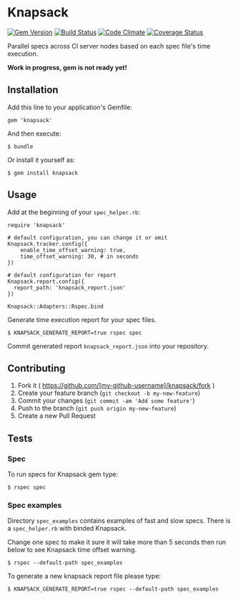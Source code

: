 # Knapsack

[![Gem Version](https://badge.fury.io/rb/knapsack.png)][gem_version]
[![Build Status](https://travis-ci.org/ArturT/knapsack.svg?branch=master)][travis]
[![Code Climate](https://codeclimate.com/github/ArturT/knapsack.png)][codeclimate]
[![Coverage Status](https://codeclimate.com/github/ArturT/knapsack/coverage.png)][coverage]

[gem_version]: https://rubygems.org/gems/knapsack
[travis]: http://travis-ci.org/ArturT/knapsack
[codeclimate]: https://codeclimate.com/github/ArturT/knapsack
[coverage]: https://codeclimate.com/github/ArturT/knapsack

Parallel specs across CI server nodes based on each spec file's time execution.

**Work in progress, gem is not ready yet!**

## Installation

Add this line to your application's Gemfile:

    gem 'knapsack'

And then execute:

    $ bundle

Or install it yourself as:

    $ gem install knapsack

## Usage

Add at the beginning of your `spec_helper.rb`:

    require 'knapsack'

    # default configuration, you can change it or omit
    Knapsack.tracker.config({
        enable_time_offset_warning: true,
        time_offset_warning: 30, # in seconds
    })

    # default configuration for report
    Knapsack.report.config({
      report_path: 'knapsack_report.json'
    })

    Knapsack::Adapters::Rspec.bind

Generate time execution report for your spec files.

    $ KNAPSACK_GENERATE_REPORT=true rspec spec

Commit generated report `knapsack_report.json` into your repository.

## Contributing

1. Fork it ( https://github.com/[my-github-username]/knapsack/fork )
2. Create your feature branch (`git checkout -b my-new-feature`)
3. Commit your changes (`git commit -am 'Add some feature'`)
4. Push to the branch (`git push origin my-new-feature`)
5. Create a new Pull Request

## Tests

### Spec

To run specs for Knapsack gem type:

    $ rspec spec

### Spec examples

Directory `spec_examples` contains examples of fast and slow specs. There is a `spec_helper.rb` with binded Knapsack.

Change one spec to make it sure it will take more than 5 seconds then run below to see Knapsack time offset warning.

    $ rspec --default-path spec_examples

To generate a new knapsack report file please type:

    $ KNAPSACK_GENERATE_REPORT=true rspec --default-path spec_examples
